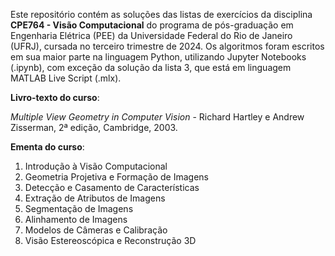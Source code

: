 Este repositório contém as soluções das listas de exercícios da disciplina **CPE764 - Visão Computacional** do programa de pós-graduação em Engenharia Elétrica (PEE) da Universidade Federal do Rio de Janeiro (UFRJ), cursada no terceiro trimestre de 2024. Os algoritmos foram escritos em sua maior parte na linguagem Python, utilizando Jupyter Notebooks (.ipynb), com exceção da solução da lista 3, que está em linguagem MATLAB Live Script (.mlx).

**Livro-texto do curso**:

*Multiple View Geometry in Computer Vision* - Richard Hartley e Andrew Zisserman, 2ª edição, Cambridge, 2003.

**Ementa do curso**:
1. Introdução à Visão Computacional
2. Geometria Projetiva e Formação de Imagens
3. Detecção e Casamento de Características
4. Extração de Atributos de Imagens
5. Segmentação de Imagens
6. Alinhamento de Imagens
7. Modelos de Câmeras e Calibração
8. Visão Estereoscópica e Reconstrução 3D
